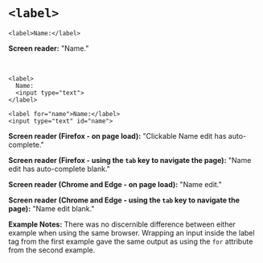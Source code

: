 # `<label>`

    <label>Name:</label>

**Screen reader:** "Name."

<br>

    <label>
      Name:
      <input type="text">
    </label>

    <label for="name">Name:</label>
    <input type="text" id="name">

**Screen reader (Firefox - on page load):** "Clickable Name edit has auto-complete."

**Screen reader (Firefox - using the `tab` key to navigate the page):** "Name edit has auto-complete blank."

**Screen reader (Chrome and Edge - on page load):** "Name edit."

**Screen reader (Chrome and Edge - using the `tab` key to navigate the page):** "Name edit blank."

**Example Notes:** There was no discernible difference between either example when using the same browser. Wrapping an input inside the label tag from the first example gave the same output as using the `for` attribute from the second example. 
